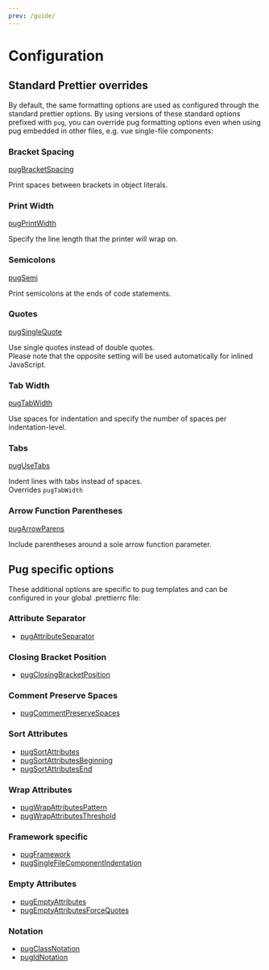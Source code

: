```yaml
---
prev: /guide/
---
```


# Configuration

## Standard Prettier overrides

By default, the same formatting options are used as configured through the standard prettier options. By using versions of these standard options prefixed with `pug`, you can override pug formatting options even when using pug embedded in other files, e.g. vue single-file components:

### Bracket Spacing

[pugBracketSpacing](https://prettier.io/docs/en/options.html#bracket-spacing)

Print spaces between brackets in object literals.

### Print Width

[pugPrintWidth](https://prettier.io/docs/en/options.html#print-width)

Specify the line length that the printer will wrap on.

### Semicolons

[pugSemi](https://prettier.io/docs/en/options.html#semicolons)

Print semicolons at the ends of code statements.

### Quotes

[pugSingleQuote](https://prettier.io/docs/en/options.html#quotes)

Use single quotes instead of double quotes.  
Please note that the opposite setting will be used automatically for inlined JavaScript.

### Tab Width

[pugTabWidth](https://prettier.io/docs/en/options.html#tab-width)

Use spaces for indentation and specify the number of spaces per indentation-level.

### Tabs

[pugUseTabs](https://prettier.io/docs/en/options.html#tabs)

Indent lines with tabs instead of spaces.  
Overrides `pugTabWidth`

### Arrow Function Parentheses

[pugArrowParens](https://prettier.io/docs/en/options.html#arrow-function-parentheses)

Include parentheses around a sole arrow function parameter.

## Pug specific options

These additional options are specific to pug templates and can be configured in your global .prettierrc file:

### Attribute Separator

- [pugAttributeSeparator](./pug-specific-options/pugAttributeSeparator.md)

### Closing Bracket Position

- [pugClosingBracketPosition](./pug-specific-options/pugClosingBracketPosition.md)

### Comment Preserve Spaces

- [pugCommentPreserveSpaces](./pug-specific-options/pugCommentPreserveSpaces.md)

### Sort Attributes

- [pugSortAttributes](./pug-specific-options/pugSortAttributes.md)
- [pugSortAttributesBeginning](./pug-specific-options/pugSortAttributesBeginning.md)
- [pugSortAttributesEnd](./pug-specific-options/pugSortAttributesEnd.md)

### Wrap Attributes

- [pugWrapAttributesPattern](./pug-specific-options/pugWrapAttributesPattern.md)
- [pugWrapAttributesThreshold](./pug-specific-options/pugWrapAttributesThreshold.md)

### Framework specific

- [pugFramework](./pug-specific-options/pugFramework.md)
- [pugSingleFileComponentIndentation](./pug-specific-options/pugSingleFileComponentIndentation.md)

### Empty Attributes

- [pugEmptyAttributes](./pug-specific-options/pugEmptyAttributes.md)
- [pugEmptyAttributesForceQuotes](./pug-specific-options/pugEmptyAttributesForceQuotes.md)

### Notation

- [pugClassNotation](./pug-specific-options/pugClassNotation.md)
- [pugIdNotation](./pug-specific-options/pugIdNotation.md)
